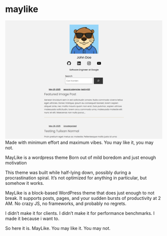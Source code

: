 # maylike
![shoukd be screenshot of the theme](screenshot.png)
Made with minimum effort and maximum vibes. You may like it, you may not.

MayLike is a wordpress theme Born out of mild boredom and just enough motivation

This theme was built while half-lying down, possibly during a procrastination spiral.
It’s not optimized for anything in particular, but somehow it works.

MayLike is a block-based WordPress theme that does just enough to not break.
It supports posts, pages, and your sudden bursts of productivity at 2 AM.
No crazy JS, no frameworks, and probably no regrets.

I didn’t make it for clients. I didn’t make it for performance benchmarks.
I made it because i want to.

So here it is. MayLike.
You may like it. You may not.
